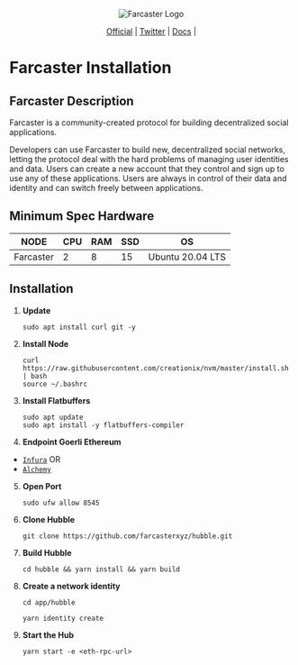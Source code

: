 <p align="center">
  <img src="https://pbs.twimg.com/profile_images/1546487688601096192/QoG0ZVgH_400x400.jpg" alt="Farcaster Logo">
</p>

<p align="center">
  <a href="https://www.farcaster.xyz/">Official</a> |
  <a href="https://twitter.com/farcaster_xyz">Twitter</a> |
  <a href="https://github.com/farcasterxyz/protocol">Docs</a> |
</p>

<p align="center">
  <h1>Farcaster Installation</h1>
</p>

## Farcaster Description
Farcaster is a community-created protocol for building decentralized social applications.

Developers can use Farcaster to build new, decentralized social networks, letting the protocol deal with the hard problems of managing user identities and data. Users can create a new account that they control and sign up to use any of these applications. Users are always in control of their data and identity and can switch freely between applications.

## Minimum Spec Hardware
NODE  | CPU     | RAM      | SSD     | OS     |
| ------------- | ------------- | ------------- | -------- | -------- |
| Farcaster | 2          | 8         | 15  | Ubuntu 20.04 LTS  |

## Installation

1. **Update**
	```
	sudo apt install curl git -y
	```
2. **Install Node**
	```
	curl https://raw.githubusercontent.com/creationix/nvm/master/install.sh | bash 
    source ~/.bashrc
	```
3. **Install Flatbuffers**
	```
	sudo apt update
	sudo apt install -y flatbuffers-compiler
	```
4. **Endpoint Goerli Ethereum**
- <a href="https://www.infura.io/">`Infura`</a>
   OR
- <a href="https://www.alchemy.com/">`Alchemy`</a>

5. **Open Port**
	```
	sudo ufw allow 8545
	```
6. **Clone Hubble**
	```
	git clone https://github.com/farcasterxyz/hubble.git
	```
7. **Build Hubble**
	```
	cd hubble && yarn install && yarn build
	```	
8. **Create a network identity**
	```
	cd app/hubble 
	```	
	```
	yarn identity create
	```	
9. **Start the Hub**
	```
	yarn start -e <eth-rpc-url> 
	```
